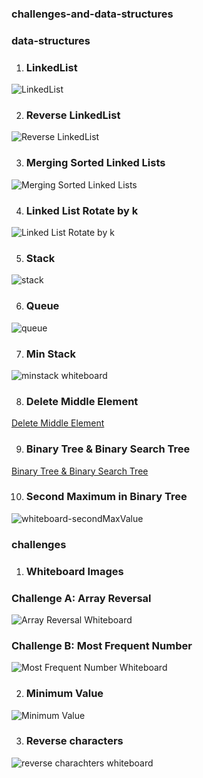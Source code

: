 ### challenges-and-data-structures

### data-structures

1. ### LinkedList 
![LinkedList](DataStructures/LinkedList/Linked-List-Implementation/docs/linkedList-whiteboard.jpg)


2. ### Reverse LinkedList
![Reverse LinkedList](DataStructures/LinkedList/Linked-List-Implementation/docs/reverse-whiteboard.png)


3. ### Merging Sorted Linked Lists
![Merging Sorted Linked Lists](DataStructures/LinkedList/Linked-List-Implementation/docs/mergeSorted-whiteboard.png)

4. ### Linked List Rotate by k
![Linked List Rotate by k](DataStructures/LinkedList/Linked-List-Implementation/docs/rotate-whiteboard.png)

5. ### Stack
![stack](DataStructures/Stack-and-Queue/stack-and-queue-Implementation/docs/stack-whiteborad.png)

6. ### Queue
![queue](DataStructures/Stack-and-Queue/stack-and-queue-Implementation/docs/queue-whiteboard.png)

7. ### Min Stack
![minstack whiteboard](DataStructures/Stack-and-Queue/minStack/docs/min-stack-whitebord.png)

8. ### Delete Middle Element
[Delete Middle Element](DataStructures/Stack-and-Queue/DeleteMiddleElement/README.md)

9. ### Binary Tree & Binary Search Tree
[Binary Tree & Binary Search Tree](DataStructures/Trees/TreeImplementation/docs/whiteboard-BT-BST.png)

10. ### Second Maximum in Binary Tree
![whiteboard-secondMaxValue](DataStructures/Trees/TreeImplementation/SecondMaxValue/Docs/whiteboard-secondMaxValue.png)

### challenges

1. ### Whiteboard Images

### Challenge A: Array Reversal
![Array Reversal Whiteboard](whiteboard-challenges/arrayReversal.png)

### Challenge B: Most Frequent Number
![Most Frequent Number Whiteboard](whiteboard-challenges/Most-Frequent-Number.png)

2. ### Minimum Value
![Minimum Value](Challenges/Minimum-value/whiteboard.png)

3. ### Reverse characters
![reverse charachters whiteboard](Challenges/Reverse-Characters/reverseCharacters-whiteboard.png)